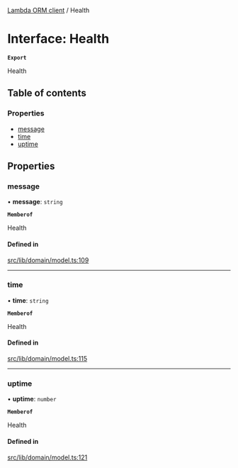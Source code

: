 [Lambda ORM client](../README.md) / Health

# Interface: Health

**`Export`**

Health

## Table of contents

### Properties

- [message](Health.md#message)
- [time](Health.md#time)
- [uptime](Health.md#uptime)

## Properties

### message

• **message**: `string`

**`Memberof`**

Health

#### Defined in

[src/lib/domain/model.ts:109](https://github.com/FlavioLionelRita/lambdaorm-client-node/blob/850d003/src/lib/domain/model.ts#L109)

___

### time

• **time**: `string`

**`Memberof`**

Health

#### Defined in

[src/lib/domain/model.ts:115](https://github.com/FlavioLionelRita/lambdaorm-client-node/blob/850d003/src/lib/domain/model.ts#L115)

___

### uptime

• **uptime**: `number`

**`Memberof`**

Health

#### Defined in

[src/lib/domain/model.ts:121](https://github.com/FlavioLionelRita/lambdaorm-client-node/blob/850d003/src/lib/domain/model.ts#L121)
